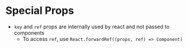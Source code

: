 # Special Props

- `key` and `ref` props are internally used by react and not passed to
  components
  - To access `ref`, use `React.forwardRef((props, ref) => Component)`
